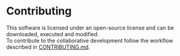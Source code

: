 # Contributing

This software is licensed under an open-source license and can be downloaded,
executed and modified. <br>
To contribute to the collaborative development follow the workflow described in
[CONTRIBUTING.md](https://github.com/rl-institut/super-repo/blob/production/CONTRIBUTING.md).
